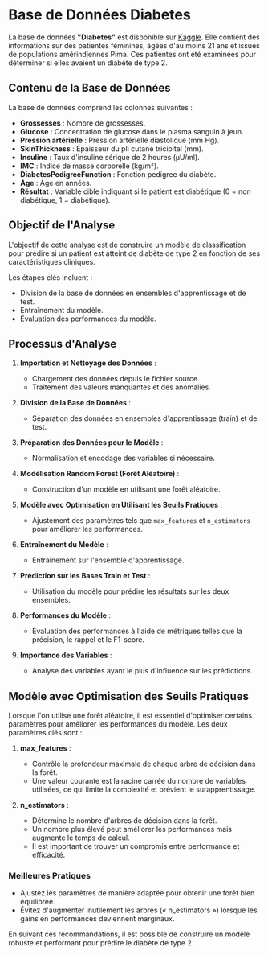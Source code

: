 # Base de Données Diabetes

La base de données **"Diabetes"** est disponible sur [Kaggle](https://www.kaggle.com/). Elle contient des informations sur des patientes féminines, âgées d'au moins 21 ans et issues de populations amérindiennes Pima. Ces patientes ont été examinées pour déterminer si elles avaient un diabète de type 2.

## Contenu de la Base de Données
La base de données comprend les colonnes suivantes :

- **Grossesses** : Nombre de grossesses.
- **Glucose** : Concentration de glucose dans le plasma sanguin à jeun.
- **Pression artérielle** : Pression artérielle diastolique (mm Hg).
- **SkinThickness** : Épaisseur du pli cutané tricipital (mm).
- **Insuline** : Taux d'insuline sérique de 2 heures (µU/ml).
- **IMC** : Indice de masse corporelle (kg/m²).
- **DiabetesPedigreeFunction** : Fonction pedigree du diabète.
- **Âge** : Âge en années.
- **Résultat** : Variable cible indiquant si le patient est diabétique (0 = non diabétique, 1 = diabétique).

## Objectif de l'Analyse

L'objectif de cette analyse est de construire un modèle de classification pour prédire si un patient est atteint de diabète de type 2 en fonction de ses caractéristiques cliniques.

Les étapes clés incluent :
- Division de la base de données en ensembles d'apprentissage et de test.
- Entraînement du modèle.
- Évaluation des performances du modèle.

## Processus d'Analyse

1. **Importation et Nettoyage des Données** :
   - Chargement des données depuis le fichier source.
   - Traitement des valeurs manquantes et des anomalies.

2. **Division de la Base de Données** :
   - Séparation des données en ensembles d'apprentissage (train) et de test.

3. **Préparation des Données pour le Modèle** :
   - Normalisation et encodage des variables si nécessaire.

4. **Modélisation Random Forest (Forêt Aléatoire)** :
   - Construction d'un modèle en utilisant une forêt aléatoire.

5. **Modèle avec Optimisation en Utilisant les Seuils Pratiques** :
   - Ajustement des paramètres tels que `max_features` et `n_estimators` pour améliorer les performances.

6. **Entraînement du Modèle** :
   - Entraînement sur l'ensemble d'apprentissage.

7. **Prédiction sur les Bases Train et Test** :
   - Utilisation du modèle pour prédire les résultats sur les deux ensembles.

8. **Performances du Modèle** :
   - Évaluation des performances à l'aide de métriques telles que la précision, le rappel et le F1-score.

9. **Importance des Variables** :
   - Analyse des variables ayant le plus d'influence sur les prédictions.

## Modèle avec Optimisation des Seuils Pratiques

Lorsque l'on utilise une forêt aléatoire, il est essentiel d'optimiser certains paramètres pour améliorer les performances du modèle. Les deux paramètres clés sont :

1. **max_features** :
   - Contrôle la profondeur maximale de chaque arbre de décision dans la forêt.
   - Une valeur courante est la racine carrée du nombre de variables utilisées, ce qui limite la complexité et prévient le surapprentissage.

2. **n_estimators** :
   - Détermine le nombre d'arbres de décision dans la forêt.
   - Un nombre plus élevé peut améliorer les performances mais augmente le temps de calcul.
   - Il est important de trouver un compromis entre performance et efficacité.

### Meilleures Pratiques
- Ajustez les paramètres de manière adaptée pour obtenir une forêt bien équilibrée.
- Évitez d'augmenter inutilement les arbres (« n_estimators ») lorsque les gains en performances deviennent marginaux.

En suivant ces recommandations, il est possible de construire un modèle robuste et performant pour prédire le diabète de type 2.

